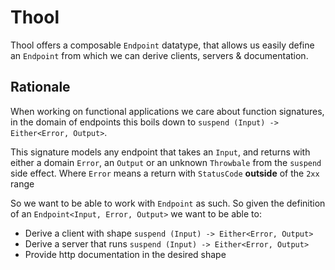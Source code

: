 # Thool

Thool offers a composable `Endpoint` datatype, that allows us easily define an `Endpoint` from which we can derive
clients, servers & documentation.

## Rationale

When working on functional applications we care about function signatures, in the domain of endpoints this boils down
to `suspend (Input) -> Either<Error, Output>`.

This signature models any endpoint that takes an `Input`, and returns with either a domain `Error`, an `Output` or an
unknown `Throwbale` from the `suspend` side effect. Where `Error` means a return with `StatusCode` **outside** of
the `2xx` range

So we want to be able to work with `Endpoint` as such. So given the definition of an `Endpoint<Input, Error, Output>` we
want to be able to:

- Derive a client with shape `suspend (Input) -> Either<Error, Output>`
- Derive a server that runs `suspend (Input) -> Either<Error, Output>`
- Provide http documentation in the desired shape
